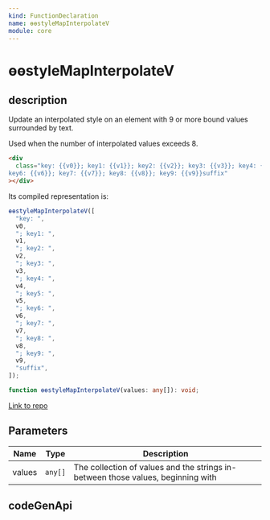 ```yaml
---
kind: FunctionDeclaration
name: ɵɵstyleMapInterpolateV
module: core
---
```


# ɵɵstyleMapInterpolateV

## description

Update an interpolated style on an element with 9 or more bound values surrounded by text.

Used when the number of interpolated values exceeds 8.

```html
<div
  class="key: {{v0}}; key1: {{v1}}; key2: {{v2}}; key3: {{v3}}; key4: {{v4}}; key5: {{v5}};
key6: {{v6}}; key7: {{v7}}; key8: {{v8}}; key9: {{v9}}suffix"
></div>
```

Its compiled representation is:

```ts
ɵɵstyleMapInterpolateV([
  "key: ",
  v0,
  "; key1: ",
  v1,
  "; key2: ",
  v2,
  "; key3: ",
  v3,
  "; key4: ",
  v4,
  "; key5: ",
  v5,
  "; key6: ",
  v6,
  "; key7: ",
  v7,
  "; key8: ",
  v8,
  "; key9: ",
  v9,
  "suffix",
]);
```

```ts
function ɵɵstyleMapInterpolateV(values: any[]): void;
```

[Link to repo](https://github.com/timdeschryver/angular/blob/master/packages/core/src/render3/instructions/style_map_interpolation.ts#L339-L343)

## Parameters

| Name   | Type    | Description                                                                      |
| ------ | ------- | -------------------------------------------------------------------------------- |
| values | `any[]` | The collection of values and the strings in-between those values, beginning with |

## codeGenApi
